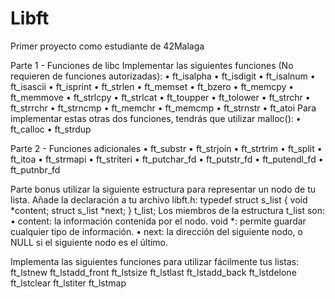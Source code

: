 # Libft
Primer proyecto como estudiante de 42Malaga

Parte 1 - Funciones de libc
Implementar las siguientes funciones (No requieren de funciones autorizadas):
• ft_isalpha
• ft_isdigit
• ft_isalnum
• ft_isascii
• ft_isprint
• ft_strlen
• ft_memset
• ft_bzero
• ft_memcpy
• ft_memmove
• ft_strlcpy
• ft_strlcat
• ft_toupper
• ft_tolower
• ft_strchr
• ft_strrchr
• ft_strncmp
• ft_memchr
• ft_memcmp
• ft_strnstr
• ft_atoi
Para implementar estas otras dos funciones, tendrás que utilizar malloc():
• ft_calloc
• ft_strdup

Parte 2 - Funciones adicionales
• ft_substr
• ft_strjoin
• ft_strtrim
• ft_split
• ft_itoa
• ft_strmapi
• ft_striteri
• ft_putchar_fd
• ft_putstr_fd
• ft_putendl_fd
• ft_putnbr_fd

Parte bonus
utilizar la siguiente estructura para representar un nodo de tu lista. Añade
la declaración a tu archivo libft.h:
  typedef struct s_list
  {
  void *content;
  struct s_list *next;
  } t_list;
Los miembros de la estructura t_list son:
• content: la información contenida por el nodo.
void *: permite guardar cualquier tipo de información.
• next: la dirección del siguiente nodo, o NULL si el siguiente nodo es el último.

Implementa las siguientes funciones para utilizar fácilmente tus listas:
ft_lstnew
ft_lstadd_front
ft_lstsize
ft_lstlast
ft_lstadd_back
ft_lstdelone
ft_lstclear
ft_lstiter
ft_lstmap
